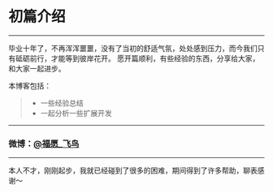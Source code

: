 # 初篇介绍

----
毕业十年了，不再浑浑噩噩，没有了当初的舒适气氛，处处感到压力，而今我们只有砥砺前行，才能等到彼岸花开。
愿开篇顺利，有些经验的东西，分享给大家，和大家一起进步。

本博客包括：

>* 一些经验总结
>* 一起分析一些扩展开发

---
### 微博：[@福愿_飞鸟](https://weibo.com/teacherbird/home?wvr=5)

---

本人不才，刚刚起步，我就已经碰到了很多的困难，期间得到了许多帮助，聊表感谢～
